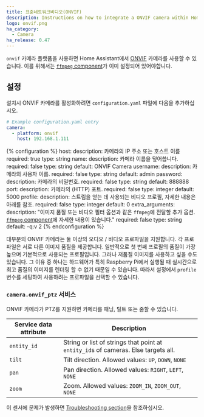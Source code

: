 ```yaml
---
title: 표준네트워크비디오(ONVIF)
description: Instructions on how to integrate a ONVIF camera within Home Assistant.
logo: onvif.png
ha_category:
  - Camera
ha_release: 0.47
---
```


`onvif` 카메라 플랫폼을 사용하면 Home Assistant에서 [ONVIF](https://www.onvif.org/) 카메라를 사용할 수 있습니다. 이를 위해서는 [`ffmpeg` component](/integrations/ffmpeg/)가 이미 설정되어 있어야합니다. 

## 설정

설치시 ONVIF 카메라를 활성화하려면 `configuration.yaml` 파일에 다음을 추가하십시오.

```yaml
# Example configuration.yaml entry
camera:
  - platform: onvif
    host: 192.168.1.111
```

{% configuration %}
host:
  description: 카메라의 IP 주소 또는 호스트 이름
  required: true
  type: string
name:
  description: 카메라 이름을 덮어씁니다. 
  required: false
  type: string
  default: ONVIF Camera
username:
  description: 카메라의 사용자 이름.
  required: false
  type: string
  default: admin
password:
  description: 카메라의 비밀번호.
  required: false
  type: string
  default: 888888
port:
  description: 카메라의 (HTTP) 포트.
  required: false
  type: integer
  default: 5000
profile:
  description: 스트림을 얻는 데 사용되는 비디오 프로필, 자세한 내용은 아래를 참조.
  required: false
  type: integer
  default: 0
extra_arguments:
  description: "이미지 품질 또는 비디오 필터 옵션과 같은 `ffmpeg`에 전달할 추가 옵션. [`ffmpeg` component](/integrations/ffmpeg)에 자세한 내용이 있습니다."
  required: false
  type: string
  default: -q:v 2
{% endconfiguration %}

대부분의 ONVIF 카메라는 둘 이상의 오디오 / 비디오 프로파일을 지원합니다. 각 프로파일은 서로 다른 이미지 품질을 제공합니다. 일반적으로 첫 번째 프로필의 품질이 가장 높으며 기본적으로 사용되는 프로필입니다. 그러나 저품질 이미지를 사용하고 싶을 수도 있습니다. 그 이유 중 하나는 하드웨어가 특히 Raspberry Pi에서 실행될 때 실시간으로 최고 품질의 이미지를 렌더링 할 수 없기 때문일 수 있습니다. 따라서 설정에서 `profile` 변수를 세팅하여 사용하려는 프로파일을 선택할 수 있습니다.

### `camera.onvif_ptz` 서비스

ONVIF 카메라가 PTZ를 지원하면 카메라를 패닝, 틸트 또는 줌할 수 있습니다. 

| Service data attribute | Description |
| -----------------------| ----------- |
| `entity_id` | String or list of strings that point at `entity_id`s of cameras. Else targets all.
| `tilt` | Tilt direction. Allowed values: `UP`, `DOWN`, `NONE`
| `pan` | Pan direction. Allowed values: `RIGHT`, `LEFT`, `NONE`
| `zoom` | Zoom. Allowed values: `ZOOM_IN`, `ZOOM_OUT`, `NONE`

이 센서에 문제가 발생하면 [Troubleshooting section](/integrations/ffmpeg/#troubleshooting)을 참조하십시오.